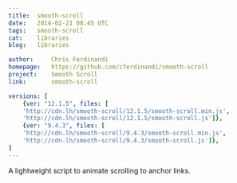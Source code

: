 ```yaml
---
title:	smooth-scroll
date:	2014-02-21 08:45 UTC
tags:	smooth-scroll
cat:	libraries
blog:	libraries

author:		Chris Ferdinandi
homepage:	https://github.com/cferdinandi/smooth-scroll
project:	Smooth Scroll
link:		smooth-scroll

versions: [
	{ver: "12.1.5", files: [
	'http://cdn.lh/smooth-scroll/12.1.5/smooth-scroll.min.js', 
	'http://cdn.lh/smooth-scroll/12.1.5/smooth-scroll.js']},
	{ver: "9.4.3", files: [
	'http://cdn.lh/smooth-scroll/9.4.3/smooth-scroll.min.js', 
	'http://cdn.lh/smooth-scroll/9.4.3/smooth-scroll.js']},
]
---
```


A lightweight script to animate scrolling to anchor links.